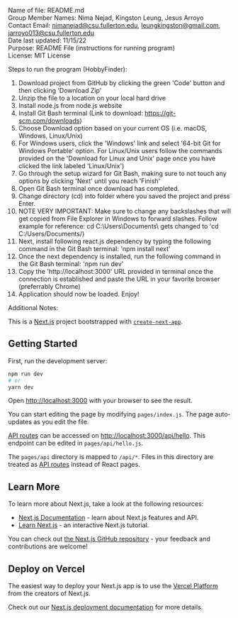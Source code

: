Name of file: README.md<br>
Group Member Names: Nima Nejad, Kingston Leung, Jesus Arroyo<br>
Contact Email: nimanejad@csu.fullerton.edu, leungkingston@gmail.com, jarroyo013@csu.fullerton.edu<br>
Date last updated: 11/15/22<br>
Purpose: README File (instructions for running program)<br>
License: MIT License

Steps to run the program (HobbyFinder):
1. Download project from GitHub by clicking the green 'Code' button and then clicking 'Download Zip'
2. Unzip the file to a location on your local hard drive
2. Install node.js from node.js website
3. Install Git Bash terminal (Link to download: https://git-scm.com/downloads)
4. Choose Download option based on your current OS (i.e. macOS, Windows, Linux/Unix)
5. For Windows users, click the 'Windows' link and select '64-bit Git for Windows Portable' option. For Linux/Unix users follow the commands provided on the 'Download for Linux and Unix' page once you have clicked the link labeled 'Linux/Unix')
6. Go through the setup wizard for Git Bash, making sure to not touch any options by clicking 'Next' until you reach 'Finish'
7. Open Git Bash terminal once download has completed.
7. Change directory (cd) into folder where you saved the project and press Enter.
8. NOTE VERY IMPORTANT: Make sure to change any backslashes that will get copied from File Explorer in Windows to forward slashes. Follow example for reference: cd C:\Users\Documents\ gets changed to 'cd C:/Users/Documents/)
8. Next, install following react.js dependency by typing the following command in the Git Bash terminal: 'npm install next'
9. Once the next dependency is installed, run the following command in the Git Bash terminal: 'npm run dev'
10. Copy the 'http://localhost:3000' URL provided in terminal once the connection is established and paste the URL in your favorite browser (preferrably Chrome)
11. Application should now be loaded. Enjoy!





Additional Notes:

This is a [Next.js](https://nextjs.org/) project bootstrapped with [`create-next-app`](https://github.com/vercel/next.js/tree/canary/packages/create-next-app).

## Getting Started

First, run the development server:

```bash
npm run dev
# or
yarn dev
```

Open [http://localhost:3000](http://localhost:3000) with your browser to see the result.

You can start editing the page by modifying `pages/index.js`. The page auto-updates as you edit the file.

[API routes](https://nextjs.org/docs/api-routes/introduction) can be accessed on [http://localhost:3000/api/hello](http://localhost:3000/api/hello). This endpoint can be edited in `pages/api/hello.js`.

The `pages/api` directory is mapped to `/api/*`. Files in this directory are treated as [API routes](https://nextjs.org/docs/api-routes/introduction) instead of React pages.

## Learn More

To learn more about Next.js, take a look at the following resources:

- [Next.js Documentation](https://nextjs.org/docs) - learn about Next.js features and API.
- [Learn Next.js](https://nextjs.org/learn) - an interactive Next.js tutorial.

You can check out [the Next.js GitHub repository](https://github.com/vercel/next.js/) - your feedback and contributions are welcome!

## Deploy on Vercel

The easiest way to deploy your Next.js app is to use the [Vercel Platform](https://vercel.com/new?utm_medium=default-template&filter=next.js&utm_source=create-next-app&utm_campaign=create-next-app-readme) from the creators of Next.js.

Check out our [Next.js deployment documentation](https://nextjs.org/docs/deployment) for more details.

